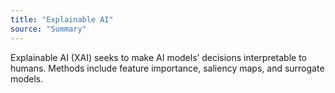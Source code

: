 ```yaml
---
title: "Explainable AI"
source: "Summary"
---
```

Explainable AI (XAI) seeks to make AI models’ decisions interpretable to humans. Methods include feature importance, saliency maps, and surrogate models.
